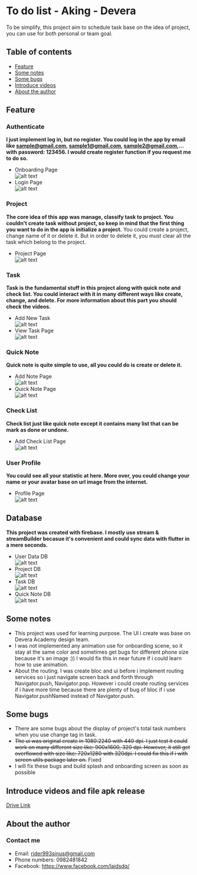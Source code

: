 # To do list - Aking - Devera
  To be simplify, this project aim to schedule task base on the idea of project, you can use for both personal or team goal. 
## Table of contents
- [Feature](#feature)
- [Some notes](#notes)
- [Some bugs](#bugs)
- [Introduce videos](#videos)
- [About the author](#about)
## Feature <a name = "feature"></a>
### Authenticate
<b>I just implement log in, but no register. You could log in the app by email like sample@gmail.com, sample1@gmail.com, sample2@gmail.com,... with password: 123456. I would create register function if you request me to do so.</b> 
- Onboarding Page <br />
![alt text](https://drive.google.com/uc?export=view&id=1XOWZHh3op7DsOcOrzaDE_Y36N6uK5m_o)<br />
- Login Page<br />
![alt text](https://drive.google.com/uc?export=view&id=1vmik8jTo7CqHNSPnggkg6IH7D4VlB4cU)<br />
### Project
<b>The core idea of this app was manage, classify task to project. You couldn't create task without project, so keep in mind that the first thing you want to do in the app is initialize a project.</b>
You could create a project, change name of it or delete it. But in order to delete it, you must clear all the task which belong to the project.
- Project Page<br />
![alt text](https://drive.google.com/uc?export=view&id=1051bjZGtHuRSJqd85-xVmXKM20ThN2N8)<br />
### Task
<b>Task is the fundamental stuff in this project along with quick note and check list. You could interact with it in many different ways like create, change, and delete. For more information about this part you should check the videos.</b>
- Add New Task<br />
![alt text](https://drive.google.com/uc?export=view&id=1YzIgawMYmmLSA6qfB8sLDWYwgB3OMbyv)<br />
- View Task Page<br />
![alt text](https://drive.google.com/uc?export=view&id=11GkM0nMpFw_zv3Plq_O428Wb2k12Mbld)<br />
### Quick Note
<b>Quick note is quite simple to use, all you could do is create or delete it.</b>
- Add Note Page<br />
![alt text](https://drive.google.com/uc?export=view&id=1gyorypUmzjJRK3aVSfR6KsRyMBR41LAQ)<br />
- Quick Note Page<br />
![alt text](https://drive.google.com/uc?export=view&id=1H9-GLZ-f8Q1rOG6cNrMH9UA36v2gcYYM)<br />
### Check List
<b>Check list just like quick note except it contains many list that can be mark as done or undone.</b>
- Add Check List Page<br />
![alt text](https://drive.google.com/uc?export=view&id=1xqvZBFH1FZpaIrXzRluBTaj7yRq-SO6W)<br />
### User Profile
<b>You could see all your statistic at here. More over, you could change your name or your avatar base on url image from the internet.</b>
- Profile Page<br />
![alt text](https://drive.google.com/uc?export=view&id=1qw9PTtpV-mUgx6k-ZX63ssc6pJKUIrNg)<br />
## Database
<b>This project was created with firebase. I mostly use stream & streamBuilder becasue it's convenient and could sync data with flutter in a mere seconds.</b>
- User Data DB<br />
![alt text](https://drive.google.com/uc?export=view&id=154NPcCO0_l46fHoArPR9lo3HFEjalLPh)<br />
- Project DB<br />
![alt text](https://drive.google.com/uc?export=view&id=1kBtVEdVNLCPyS9cEjtsZzyHp6WxqlYB6)<br />
- Task DB<br />
![alt text](https://drive.google.com/uc?export=view&id=17aSTPUwdUqg6MNbw3aZC_77R51C5kLmD)<br />
- Quick Note DB<br />
![alt text](https://drive.google.com/uc?export=view&id=1Gt6fxFE6M76zMJ1fWBuBqR22qcYAJO_y)<br />
## Some notes <a name = "notes"></a>
- This project was used for learning purpose. The UI i create was base on Devera Academy design team.
- I was not implemented any animation use for onboarding scene, so it stay at the same color and sometimes get bugs for different phone size because it's an image :)) I would fix this in near future if i could learn how to use animation.
- About the routing. I was create bloc and ui before i implement routing services so i just navigate screen back and forth through Navigator.push, Navigator.pop. However i could create routing services if i have more time because there are plenty of bug of bloc if i use Navigator.pushNamed instead of Navigator.push.
## Some bugs <a name = "bugs"></a>
- There are some bugs about the display of project's total task numbers when you use change tag in task.
- <s>The ui was original create in 1080:2240 with 440 dpi. I just test it could work on many different size like: 900x1600, 320 dpi. However, it still get overflowed with size like: 720x1280 with 320dpi. I could fix this if i with screen utils package later on.</s> Fixed
- I will fix these bugs and build splash and onboarding screen as soon as possible
## Introduce videos and file apk release <a name = "videos"></a>
[Drive Link](https://drive.google.com/drive/folders/1Zu3mayz9B3f-dgkc_Bi7XKL2y7MjtwxY?usp=sharing)
## About the author <a name = "about"></a>
### Contact me 
- Email: rider993sinus@gmail.com 
- Phone numbers: 0982481842
- Facebook: https://www.facebook.com/laidsdq/
